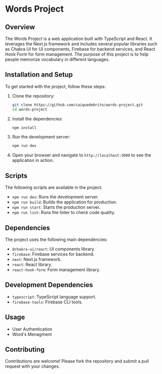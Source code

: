 # Words Project

## Overview
The Words Project is a web application built with TypeScript and React. It leverages the Next.js framework and includes several popular libraries such as Chakra UI for UI components, Firebase for backend services, and React Hook Form for form management. The purpose of this project is to help people memorize vocabulary in different languages.

## Installation and Setup
To get started with the project, follow these steps:

1. Clone the repository:
   ```sh
   git clone https://github.com/caiquedebrito/words-project.git
   cd words-project
   ```

2. Install the dependencies:
   ```sh
   npm install
   ```

3. Run the development server:
   ```sh
   npm run dev
   ```

4. Open your browser and navigate to `http://localhost:3000` to see the application in action.

## Scripts
The following scripts are available in the project:

- `npm run dev`: Runs the development server.
- `npm run build`: Builds the application for production.
- `npm run start`: Starts the production server.
- `npm run lint`: Runs the linter to check code quality.

## Dependencies
The project uses the following main dependencies:

- `@chakra-ui/react`: UI components library.
- `firebase`: Firebase services for backend.
- `next`: Next.js framework.
- `react`: React library.
- `react-hook-form`: Form management library.

## Development Dependencies
- `typescript`: TypeScript language support.
- `firebase-tools`: Firebase CLI tools.

## Usage
- User Authentication
- Word's Menagment

## Contributing
Contributions are welcome! Please fork the repository and submit a pull request with your changes.
